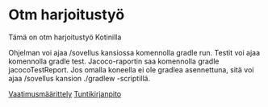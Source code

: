 # Otm harjoitustyö

Tämä on otm harjoitustyö Kotinilla  

Ohjelman voi ajaa /sovellus kansiossa komennolla gradle run. Testit voi ajaa komennolla gradle test.
Jacoco-raportin saa komennolla gradle jacocoTestReport. Jos omalla koneella ei ole gradlea asennettuna, sitä voi ajaa /sovellus kansion ./gradlew -scriptillä.

[Vaatimusmäärittely](https://github.com/Ajhaa/otm-harjoitustyo/blob/master/dokumentaatio/vaatimusm%C3%A4%C3%A4rittely.md)
[Tuntikirjanpito](https://github.com/Ajhaa/otm-harjoitustyo/blob/master/dokumentaatio/ty%C3%B6aikakirjanpito.md)
